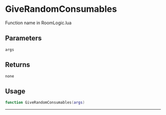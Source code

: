 # GiveRandomConsumables
Function name in RoomLogic.lua
## Parameters
`args`
## Returns
`none`
## Usage
```lua
function GiveRandomConsumables(args)
```
---
